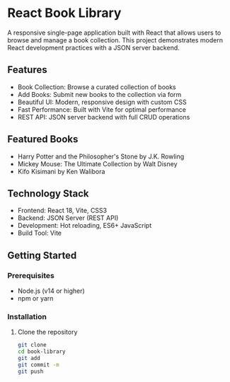 
# React Book Library

A responsive single-page application built with React that allows users to browse and manage a book collection. This project demonstrates modern React development practices with a JSON server backend.

## Features

- Book Collection: Browse a curated collection of books
- Add Books: Submit new books to the collection via form
- Beautiful UI: Modern, responsive design with custom CSS
- Fast Performance: Built with Vite for optimal performance
- REST API: JSON server backend with full CRUD operations

## Featured Books

- Harry Potter and the Philosopher's Stone by J.K. Rowling
- Mickey Mouse: The Ultimate Collection by Walt Disney  
- Kifo Kisimani by Ken Walibora

## Technology Stack

- Frontend: React 18, Vite, CSS3
- Backend: JSON Server (REST API)
- Development: Hot reloading, ES6+ JavaScript
- Build Tool: Vite

## Getting Started

### Prerequisites

- Node.js (v14 or higher)
- npm or yarn

### Installation

1. Clone the repository
   ```bash
   git clone 
   cd book-library
   git add
   git commit -m
   git push 